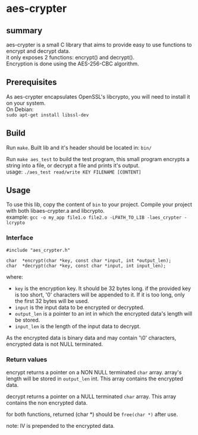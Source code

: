# aes-crypter

## summary

aes-crypter is a small C library that aims to provide easy to use functions to encrypt and decrypt data.  
it only exposes 2 functions: encrypt() and decrypt().  
Encryption is done using the AES-256-CBC algorithm.

## Prerequisites

As aes-crypter encapsulates OpenSSL's libcrypto, you will need to install it on your system.  
On Debian:  
`sudo apt-get install libssl-dev`

## Build

Run `make`. Built lib and it's header should be located in: `bin/`  
  
Run `make aes_test` to build the test program, this small program encrypts a string into a file, or decrypt a file and prints it's output.  
usage: `./aes_test read/write KEY FILENAME [CONTENT]`

## Usage  

To use this lib, copy the content of `bin` to your project. Compile your project with both libaes-crypter.a and libcrypto.  
example: `gcc -o my_app file1.o file2.o -LPATH_TO_LIB -laes_crypter -lcrypto`

### Interface

```
#include "aes_crypter.h"

char  *encrypt(char *key, const char *input, int *output_len);
char  *decrypt(char *key, const char *input, int input_len);
```
where:  
- `key` is the encryption key. It should be 32 bytes long. if the provided key is too short, '0' characters will be appended to it. If it is too long, only the first 32 bytes will be used.
- `input` is the input data to be encrypted or decrypted.
- `output_len` is a pointer to an int in which the encrypted data's length will be stored.
- `input_len` is the length of the input data to decrypt.

As the encrypted data is binary data and may contain '\0' characters, encrypted data is not NULL terminated. 

### Return values

encrypt returns a pointer on a NON NULL terminated `char` array. array's length will be stored in `output_len` int. This array contains the encrypted data.
  
decrypt returns a pointer on a NULL terminated `char` array. This array contains the non encrypted data.  

for both functions, returned (char *) should be `free(char *)` after use.  

note: IV is prepended to the encrypted data. 
